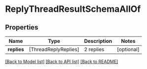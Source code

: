# ReplyThreadResultSchemaAllOf

## Properties
Name | Type | Description | Notes
------------ | ------------- | ------------- | -------------
**replies** | [ThreadReplyReplies] | 2 replies | [optional] 

[[Back to Model list]](../README.md#documentation-for-models) [[Back to API list]](../README.md#documentation-for-api-endpoints) [[Back to README]](../README.md)


